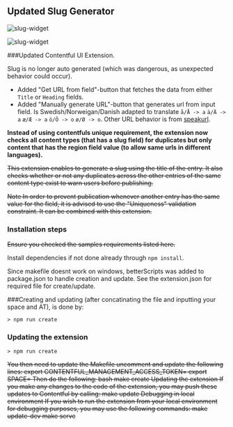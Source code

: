 Updated Slug Generator
--------------

![slug-widget](http://i.imgur.com/zXnPjca.png)

![slug-widget](http://i.imgur.com/TClQNg2.png)

###Updated Contentful UI Extension.

Slug is no longer auto generated (which was dangerous, as unexpected behavior could occur).

* Added "Get URL from field"-button that fetches the data from either `Title` or `Heading` fields.
* Added "Manually generate URL"-button that generates url from input field. Is Swedish/Norweigan/Danish adapted to translate `å/Å -> a` `ä/Ä -> a` `æ/Æ -> a` `ö/Ö -> o` `ø/Ø -> o`. Other URL behavior is from [speakurl](https://github.com/pid/speakingurl).

**Instead of using contentfuls unique requirement, the extension now checks all content types (that has a slug field) for duplicates but only content that has the region field value (to allow same urls in different languages).**

~~This extension enables to generate a slug using the title of the entry.
It also checks whether or not any duplicates across the other entries of the
same content type exist to warn users before publishing.~~

~~Note In order to prevent publication whenever another entry has the same
value for the field, it is advised to use the "Uniqueness" validation constraint.
It can be combined with this extension.~~

### Installation steps

~~Ensure you checked the samples requirements listed here.~~

Install dependencies if not done already through `npm install`.

Since makefile doesnt work on windows, betterScripts was added to package.json to handle creation and update. See the extension.json for required file for create/update.

###Creating and updating (after concatinating the file and inputting your space and AT), is done by:

```
> npm run create
```

### Updating the extension
```
> npm run create
```

~~You then need to update the Makefile uncomment and update the
following lines:
export CONTENTFUL_MANAGEMENT_ACCESS_TOKEN=<your token>
export SPACE=<id of space you want to install the extension for>
Then do the following:
bash
make create
Updating the extension
If you make any changes to the code of the extension, you may push these updates
to Contentful by calling:
make update
Debugging in local environment
If you wish to run the extension from your local environment for debugging
purposes, you may use the following commands:
make update-dev
make serve~~
